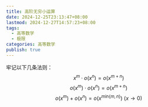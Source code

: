 ```yaml
---
title: 高阶无穷小运算
date: 2024-12-25T23:13:47+08:00
lastmod: 2024-12-27T14:57:23+08:00
tags:
  - 高等数学
  - 极限
categories: 高等数学
publish: true
---
```


牢记以下几条法则：
$$
x^{m}\cdot o(x^{n})=o(x^{m+n})
$$
$$
o(x^{m})\cdot o(x^{n})=o(x^{m+n})
$$
$$
o(x^{m})+o(x^{n})=o(x^{\mathrm{min}\{ m,n \}}) \ (x\to 0)
$$
